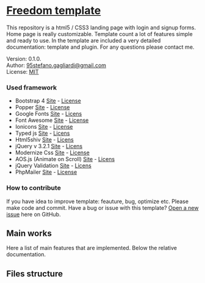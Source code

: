 # [Freedom template](http://spola.net/freedom)
This repository is a html5 / CSS3 landing page with login and signup forms. Home page is really customizable. Template count a lot of features simple and ready to use. In the template are included a very detailed documentation: template and plugin. For any questions please contact me.

Version: 0.1.0. </br>
Author: 95stefano.gagliardi@gmail.com</br>
License: [MIT](https://github.com/Spolaa/freedom-template/blob/master/LICENSE)

### Used framework

- Bootstrap 4 [Site](https://v4-alpha.getbootstrap.com/) - [License](https://github.com/twbs/bootstrap/blob/master/LICENSE)
- Popper [Site](https://popper.js.org/) - [License](https://github.com/FezVrasta/popper.js/blob/master/LICENSE.md)
- Google Fonts [Site](https://fonts.google.com/) - [Licens](https://fonts.google.com/attribution)
- Font Awesome [Site](http://fontawesome.io/) - [License](http://fontawesome.io/license/)
- Ionicons [Site](http://ionicons.com/) - [License](https://github.com/ionic-team/ionicons/blob/master/LICENSE)
- Typed js [Site](http://www.mattboldt.com/demos/typed-js/) - [Licens](https://github.com/mattboldt/typed.js/blob/master/LICENSE.txt)
- Html5shiv [Site](https://github.com/aFarkas/html5shiv) - [Licens](https://github.com/aFarkas/html5shiv/blob/master/MIT%20and%20GPL2%20licenses.md)
- jQuery v 3.2.1 [Site](https://jquery.com/) - [Licens](https://jquery.org/license/)
- Modernize Css [Site](https://modernizr.com/) - [License](https://modernizr.com/license/)
- AOS.js (Animate on Scroll) [Site](https://michalsnik.github.io/aos/) - [Licens](https://github.com/michalsnik/aos/blob/master/LICENSE)
- jQuery Validation [Site](https://jqueryvalidation.org/) - [Licens](https://github.com/jquery-validation/jquery-validation/blob/master/LICENSE.md)
- PhpMailer [Site](https://github.com/PHPMailer/PHPMailer) - [License](https://github.com/PHPMailer/PHPMailer/blob/master/LICENSE)

### How to contribute

If you have idea to improve template: feauture, bug, optimize etc. Please make code and commit.
Have a bug or issue with this template? [Open a new issue](https://github.com/Spolaa/freedom-template/issues) here on GitHub.
## Main works

Here a list of main features that are implemented. Below the relative documentation.

## Files structure
